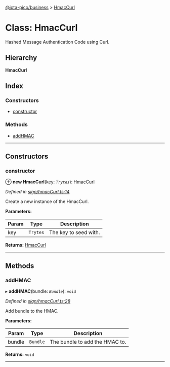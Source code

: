 [@iota-pico/business](../README.md) > [HmacCurl](../classes/hmaccurl.md)

# Class: HmacCurl

Hashed Message Authentication Code using Curl.

## Hierarchy

**HmacCurl**

## Index

### Constructors

* [constructor](hmaccurl.md#constructor)

### Methods

* [addHMAC](hmaccurl.md#addhmac)

---

## Constructors

<a id="constructor"></a>

###  constructor

⊕ **new HmacCurl**(key: *`Trytes`*): [HmacCurl](hmaccurl.md)

*Defined in [sign/hmacCurl.ts:14](https://github.com/iota-pico/business/blob/4bff4b5/src/sign/hmacCurl.ts#L14)*

Create a new instance of the HmacCurl.

**Parameters:**

| Param | Type | Description |
| ------ | ------ | ------ |
| key | `Trytes` |  The key to seed with. |

**Returns:** [HmacCurl](hmaccurl.md)

___

## Methods

<a id="addhmac"></a>

###  addHMAC

▸ **addHMAC**(bundle: *`Bundle`*): `void`

*Defined in [sign/hmacCurl.ts:28](https://github.com/iota-pico/business/blob/4bff4b5/src/sign/hmacCurl.ts#L28)*

Add bundle to the HMAC.

**Parameters:**

| Param | Type | Description |
| ------ | ------ | ------ |
| bundle | `Bundle` |  The bundle to add the HMAC to. |

**Returns:** `void`

___


